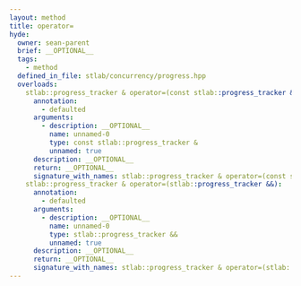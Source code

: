 ```yaml
---
layout: method
title: operator=
hyde:
  owner: sean-parent
  brief: __OPTIONAL__
  tags:
    - method
  defined_in_file: stlab/concurrency/progress.hpp
  overloads:
    stlab::progress_tracker & operator=(const stlab::progress_tracker &):
      annotation:
        - defaulted
      arguments:
        - description: __OPTIONAL__
          name: unnamed-0
          type: const stlab::progress_tracker &
          unnamed: true
      description: __OPTIONAL__
      return: __OPTIONAL__
      signature_with_names: stlab::progress_tracker & operator=(const stlab::progress_tracker &)
    stlab::progress_tracker & operator=(stlab::progress_tracker &&):
      annotation:
        - defaulted
      arguments:
        - description: __OPTIONAL__
          name: unnamed-0
          type: stlab::progress_tracker &&
          unnamed: true
      description: __OPTIONAL__
      return: __OPTIONAL__
      signature_with_names: stlab::progress_tracker & operator=(stlab::progress_tracker &&)
---
```

